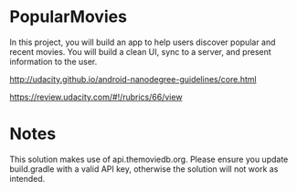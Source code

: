 # PopularMovies
In this project, you will build an app to help users discover popular and recent movies. You will build a clean UI, sync to a server, and present information to the user.

http://udacity.github.io/android-nanodegree-guidelines/core.html

https://review.udacity.com/#!/rubrics/66/view

# Notes
This solution makes use of api.themoviedb.org.  Please ensure you update build.gradle with a valid API key, otherwise the solution will not work as intended.
